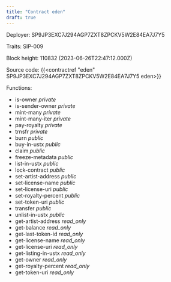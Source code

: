 ```yaml
---
title: "Contract eden"
draft: true
---
```

Deployer: SP9JP3EXC7J294AGP7ZXT8ZPCKV5W2E84EA7J7Y5

Traits:
SIP-009 



Block height: 110832 (2023-06-26T22:47:12.000Z)

Source code: {{<contractref "eden" SP9JP3EXC7J294AGP7ZXT8ZPCKV5W2E84EA7J7Y5 eden>}}

Functions:

* is-owner _private_
* is-sender-owner _private_
* mint-many _private_
* mint-many-iter _private_
* pay-royalty _private_
* trnsfr _private_
* burn _public_
* buy-in-ustx _public_
* claim _public_
* freeze-metadata _public_
* list-in-ustx _public_
* lock-contract _public_
* set-artist-address _public_
* set-license-name _public_
* set-license-uri _public_
* set-royalty-percent _public_
* set-token-uri _public_
* transfer _public_
* unlist-in-ustx _public_
* get-artist-address _read_only_
* get-balance _read_only_
* get-last-token-id _read_only_
* get-license-name _read_only_
* get-license-uri _read_only_
* get-listing-in-ustx _read_only_
* get-owner _read_only_
* get-royalty-percent _read_only_
* get-token-uri _read_only_
